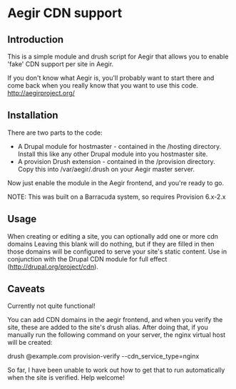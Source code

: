 Aegir CDN support
=================

Introduction
------------

This is a simple module and drush script for Aegir that allows you to enable 'fake'
CDN support per site in Aegir.

If you don't know what Aegir is, you'll probably want to start there and come
back when you really know that you want to use this code.
http://aegirproject.org/

Installation
------------

There are two parts to the code:
- A Drupal module for hostmaster - contained in the /hosting directory. Install
  this like any other Drupal module into you hostmaster site.
- A provision Drush extension - contained in the /provision directory. Copy this
  into /var/aegir/.drush on your Aegir master server.

Now just enable the module in the Aegir frontend, and you're ready to go.

NOTE: This was built on a Barracuda system, so requires Provision 6.x-2.x


Usage
-----

When creating or editing a site, you can optionally add one or more cdn domains
Leaving this blank will do nothing, but if they are filled in then those domains
will be configured to serve your site's static content. Use in conjunction with
the Drupal CDN module for full effect (http://drupal.org/project/cdn).

Caveats
-------

Currently not quite functional!

You can add CDN domains in the aegir frontend, and when you verify the site, these
are added to the site's drush alias. After doing that, if you manually run the
following command on your server, the nginx virtual host will be created:

drush @example.com provision-verify --cdn_service_type=nginx

So far, I have been unable to work out how to get that to run automatically when
the site is verified. Help welcome!
